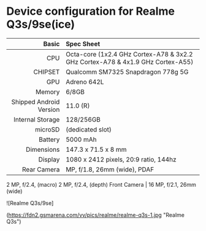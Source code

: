 Device configuration for Realme Q3s/9se(ice)
==================================

Basic   | Spec Sheet
-------:|:-------------------------
CPU     | Octa-core (1x2.4 GHz Cortex-A78 & 3x2.2 GHz Cortex-A78 & 4x1.9 GHz Cortex-A55)
CHIPSET | Qualcomm SM7325 Snapdragon 778g 5G
GPU     | Adreno 642L
Memory  | 6/8GB
Shipped Android Version | 11.0 (R)
Internal Storage | 128/256GB
microSD | (dedicated slot)
Battery | 5000 mAh
Dimensions | 147.3 x 71.5 x 8 mm 
Display | 1080 x 2412 pixels, 20:9 ratio, 144hz
Rear Camera  | MP, f/1.8, 26mm (wide), PDAF
2 MP, f/2.4, (macro)
2 MP, f/2.4, (depth)
Front Camera | 16 MP, f/2.1, 26mm (wide)

![Realme Q3s/9se]

(https://fdn2.gsmarena.com/vv/pics/realme/realme-q3s-1.jpg "Realme Q3s")
